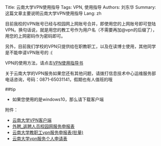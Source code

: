 Title: 云南大学VPN使用指导
Tags: VPN, 使用指导
Authors: 刘东华
Summary: 这篇文章主要说明云南大学VPN使用指导
Lang: zh



目前我校的VPN账号已经与校园网上网账号合并，即使用您的上网账号即可登陆VPN。换句话说，就是用您的教工号作为用户名（不需要再加@vpn的后缀了），用您的上网密码作为密码即可。

另外，目前我们学校的VPN只提供给在职教职工，以及在读博士使用，其他同学是不能申请VPN账号的 :(

VPN的使用方法，请点击[VPN使用指导书][VPN使用指导书]

关于云南大学的VPN服务如果您还有其他问题，请拨打信息技术中心运维服务部电话咨询，号码：0871-65031141，假期也有人值班的哦

##tip
- 如果您使用的是windows10，那么请下载客户端

附件：
- [云南大学VPN客户端][SVN客户端.zip]
- [外聘_返聘人员校园网服务申报表][外聘_返聘人员校园网服务申报表]
- [云南大学教职工vpn服务申报表(批量)][云南大学教职工vpn服务申报表(批量)]
- [云南大学vpn服务个人申请表][云南大学vpn服务个人申请表]

[VPN使用指导书]: http://www.itc.ynu.edu.cn/wlfw/vpn/32818.html
[SVN客户端.zip]: http://www.itc.ynu.edu.cn/docs/2014-10/20141009172347293925.zip
[外聘_返聘人员校园网服务申报表]: http://www.itc.ynu.edu.cn/system/_content/download.jsp?urltype=news.DownloadAttachUrl&owner=1355056356&wbfileid=1730364
[云南大学教职工vpn服务申报表(批量)]: http://www.itc.ynu.edu.cn/system/_content/download.jsp?urltype=news.DownloadAttachUrl&owner=1355056356&wbfileid=1730363
[云南大学vpn服务个人申请表]: http://www.itc.ynu.edu.cn/system/_content/download.jsp?urltype=news.DownloadAttachUrl&owner=1355056356&wbfileid=1730362

